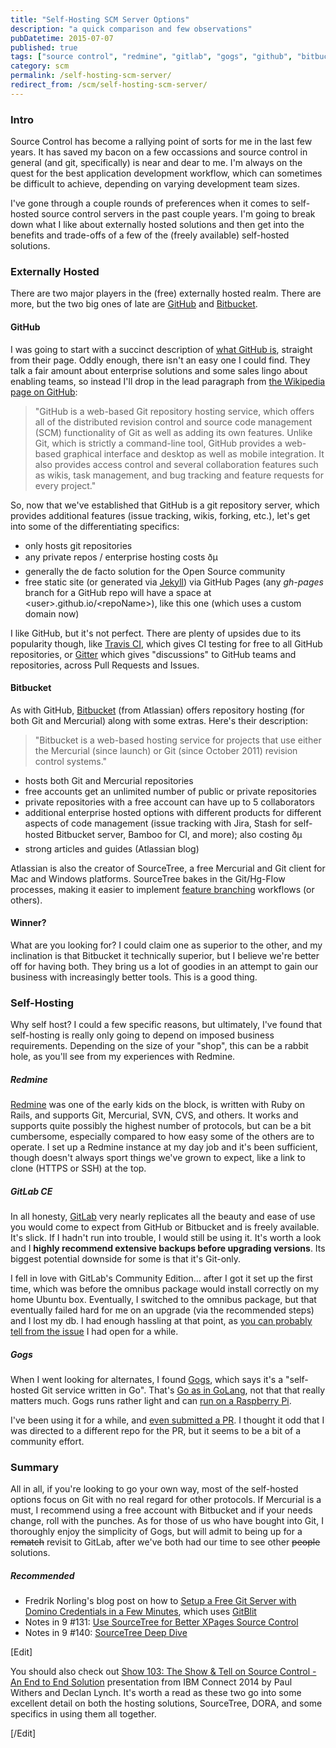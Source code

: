 ```yaml
---
title: "Self-Hosting SCM Server Options"
description: "a quick comparison and few observations"
pubDatetime: 2015-07-07
published: true
tags: ["source control", "redmine", "gitlab", "gogs", "github", "bitbucket"]
category: scm
permalink: /self-hosting-scm-server/
redirect_from: /scm/self-hosting-scm-server/
---
```


### Intro

Source Control has become a rallying point of sorts for me in the last few years. It has saved my bacon on a few occassions and source control in general (and git, specifically) is near and dear to me. I'm always on the quest for the best application development workflow, which can sometimes be difficult to achieve, depending on varying development team sizes.

I've gone through a couple rounds of preferences when it comes to self-hosted source control servers in the past couple years. I'm going to break down what I like about externally hosted solutions and then get into the benefits and trade-offs of a few of the (freely available) self-hosted solutions.

### Externally Hosted

There are two major players in the (free) externally hosted realm. There are more, but the two big ones of late are [GitHub](https://github.com) and [Bitbucket](https://bitbucket.org).

#### GitHub

I was going to start with a succinct description of [what GitHub is](https://github.com/about), straight from their page. Oddly enough, there isn't an easy one I could find. They talk a fair amount about enterprise solutions and some sales lingo about enabling teams, so instead I'll drop in the lead paragraph from [the Wikipedia page on GitHub](https://en.wikipedia.org/wiki/GitHub):

> "GitHub is a web-based Git repository hosting service, which offers all of the distributed revision control and source code management (SCM) functionality of Git as well as adding its own features. Unlike Git, which is strictly a command-line tool, GitHub provides a web-based graphical interface and desktop as well as mobile integration. It also provides access control and several collaboration features such as wikis, task management, and bug tracking and feature requests for every project."

So, now that we've established that GitHub is a git repository server, which provides additional features (issue tracking, wikis, forking, etc.), let's get into some of the differentiating specifics:

- only hosts git repositories
- any private repos / enterprise hosting costs ðµ
- generally the de facto solution for the Open Source community
- free static site (or generated via [Jekyll](https://jekyllrb.com/)) via GitHub Pages (any _gh-pages_ branch for a GitHub repo will have a space at &lt;user&gt;.github.io/&lt;repoName&gt;), like this one (which uses a custom domain now)

I like GitHub, but it's not perfect. There are plenty of upsides due to its popularity though, like [Travis CI](https://travis-ci.org/getting_started), which gives CI testing for free to all GitHub repositories, or [Gitter](https://gitter.im/) which gives "discussions" to GitHub teams and repositories, across Pull Requests and Issues.

#### Bitbucket

As with GitHub, [Bitbucket](https://bitbucket.org/) (from Atlassian) offers repository hosting (for both Git and Mercurial) along with some extras. Here's their description:

> "Bitbucket is a web-based hosting service for projects that use either the Mercurial (since launch) or Git (since October 2011) revision control systems."

- hosts both Git and Mercurial repositories
- free accounts get an unlimited number of public or private repositories
- private repositories with a free account can have up to 5 collaborators
- additional enterprise hosted options with different products for different aspects of code management (issue tracking with Jira, Stash for self-hosted Bitbucket server, Bamboo for CI, and more); also costing ðµ
- strong articles and guides (Atlassian blog)

Atlassian is also the creator of SourceTree, a free Mercurial and Git client for Mac and Windows platforms. SourceTree bakes in the Git/Hg-Flow processes, making it easier to implement [feature branching](https://www.atlassian.com/git/tutorials/comparing-workflows/feature-branch-workflow) workflows (or others).

#### Winner?

What are you looking for? I could claim one as superior to the other, and my inclination is that Bitbucket it technically superior, but I believe we're better off for having both. They bring us a lot of goodies in an attempt to gain our business with increasingly better tools. This is a good thing.

### Self-Hosting

Why self host? I could a few specific reasons, but ultimately, I've found that self-hosting is really only going to depend on imposed business requirements. Depending on the size of your "shop", this can be a rabbit hole, as you'll see from my experiences with Redmine.

##### Redmine

[Redmine](https://www.redmine.org/) was one of the early kids on the block, is written with Ruby on Rails, and supports Git, Mercurial, SVN, CVS, and others. It works and supports quite possibly the highest number of protocols, but can be a bit cumbersome, especially compared to how easy some of the others are to operate. I set up a Redmine instance at my day job and it's been sufficient, though doesn't always sport things we've grown to expect, like a link to clone (HTTPS or SSH) at the top.

##### GitLab CE

In all honesty, [GitLab](https://about.gitlab.com/) very nearly replicates all the beauty and ease of use you would come to expect from GitHub or Bitbucket and is freely available. It's slick. If I hadn't run into trouble, I would still be using it. It's worth a look and I **highly recommend extensive backups before upgrading versions**. Its biggest potential downside for some is that it's Git-only.

I fell in love with GitLab's Community Edition... after I got it set up the first time, which was before the omnibus package would install correctly on my home Ubuntu box. Eventually, I switched to the omnibus package, but that eventually failed hard for me on an upgrade (via the recommended steps) and I lost my db. I had enough hassling at that point, as [you can probably tell from the issue](https://gitlab.com/gitlab-org/omnibus-gitlab/issues/541) I had open for a while.

##### Gogs

When I went looking for alternates, I found [Gogs](https://gogs.io/), which says it's a "self-hosted Git service written in Go". That's [Go as in GoLang](https://golang.org/), not that that really matters much. Gogs runs rather light and can [run on a Raspberry Pi](https://blog.meinside.pe.kr/Gogs-on-Raspberry-Pi/).

I've been using it for a while, and [even submitted a PR](https://github.com/gogits/gogs/pull/1287). I thought it odd that I was directed to a different repo for the PR, but it seems to be a bit of a community effort.

### Summary

All in all, if you're looking to go your own way, most of the self-hosted options focus on Git with no real regard for other protocols. If Mercurial is a must, I recommend using a free account with Bitbucket and if your needs change, roll with the punches. As for those of us who have bought into Git, I thoroughly enjoy the simplicity of Gogs, but will admit to being up for a <s>rematch</s> revisit to GitLab, after we've both had our time to see other <s>people</s> solutions.

##### Recommended

- Fredrik Norling's blog post on how to [Setup a Free Git Server with Domino Credentials in a Few Minutes](https://www.xpagedeveloper.com/2014/setup-a-free-git-server-with-domino-credentials-in-a-few-minutes), which uses [GitBlit](https://gitblit.com/)
- Notes in 9 #131: [Use SourceTree for Better XPages Source Control](https://www.notesin9.com/2013/11/12/notesin9-131-use-sourcetree-for-better-xpages-source-control/)
- Notes in 9 #140: [SourceTree Deep Dive](https://www.notesin9.com/2014/03/24/sourcetreedeepdive/)

[Edit]

You should also check out [Show 103: The Show & Tell on Source Control - An End to End Solution](https://www.intec.co.uk/show-103-source-control-an-end-to-end-solution/) presentation from IBM Connect 2014 by Paul Withers and Declan Lynch. It's worth a read as these two go into some excellent detail on both the hosting solutions, SourceTree, DORA, and some specifics in using them all together.

[/Edit]
